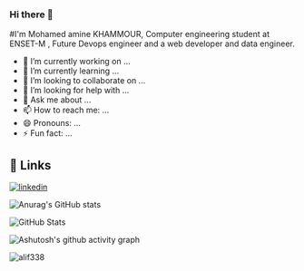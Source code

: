
### Hi there 👋
#I'm Mohamed amine KHAMMOUR, Computer engineering student at ENSET-M , Future Devops engineer and a web developer and data engineer.

<!--
**amine1956/amine1956** is a ✨ _special_ ✨ repository because its `README.md` (this file) appears on your GitHub profile.

Here are some ideas to get you started:
-->

- 🔭 I’m currently working on ...
- 🌱 I’m currently learning ...
- 👯 I’m looking to collaborate on ...
- 🤔 I’m looking for help with ...
- 💬 Ask me about ...
- 📫 How to reach me: ...
- 😄 Pronouns: ...
- ⚡ Fun fact: ...

## 🔗 Links
<a href="https://www.linkedin.com/in/mohamed-amine-khammour">![linkedin](https://img.shields.io/badge/linkedin-0A66C2?style=for-the-badge&logo=linkedin&logoColor=white)</a>


![Anurag's GitHub stats](https://github-readme-stats.vercel.app/api?username=amine1956&show_icons=true&theme=radical)

<img src="https://github-readme-stats-one-bice.vercel.app/api/top-langs/?username=amine1956&langs_count=8&layout=compact&role=OWNER,ORGANIZATION_MEMBER,COLLABORATOR&theme=vue-dark" alt="GitHub Stats">

![Ashutosh's github activity graph](https://activity-graph.herokuapp.com/graph?username=amine1956&theme=gotham)

<p> <img src="https://komarev.com/ghpvc/?username=amine1956&color=red" alt="alif338"> </p>
